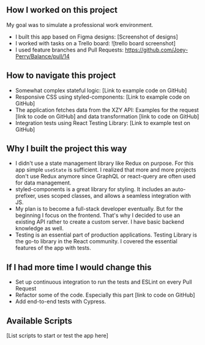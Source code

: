 ## How I worked on this project
My goal was to simulate a professional work environment.
- I built this app based on Figma designs: [Screenshot of designs]
- I worked with tasks on a Trello board: ![trello board screenshot]
- I used feature branches and Pull Requests: https://github.com/Joey-Perry/Balance/pull/14

## How to navigate this project
- Somewhat complex stateful logic: [Link to example code on GitHub]
- Responsive CSS using styled-components: [Link to example code on GitHub]
- The application fetches data from the XZY API: Examples for the request [link to code on
GitHub] and data transformation [link to code on GitHub]
- Integration tests using React Testing Library: [Link to example test on GitHub]

## Why I built the project this way
- I didn't use a state management library like Redux on purpose. For this app simple `useState` is
sufficient. I realized that more and more projects don't use Redux anymore since GraphQL or
react-query are often used for data management.
- styled-components is a great library for styling. It includes an auto-prefixer, uses scoped
classes, and allows a seamless integration with JS.
- My plan is to become a full-stack developer eventually. But for the beginning I focus on the
frontend. That's why I decided to use an existing API rather to create a custom server. I have
basic backend knowledge as well.
- Testing is an essential part of production applications. Testing Library is the go-to library in the
React community. I covered the essential features of the app with tests.

## If I had more time I would change this
- Set up continuous integration to run the tests and ESLint on every Pull Request
- Refactor some of the code. Especially this part [link to code on GitHub]
- Add end-to-end tests with Cypress.

## Available Scripts
[List scripts to start or test the app here]